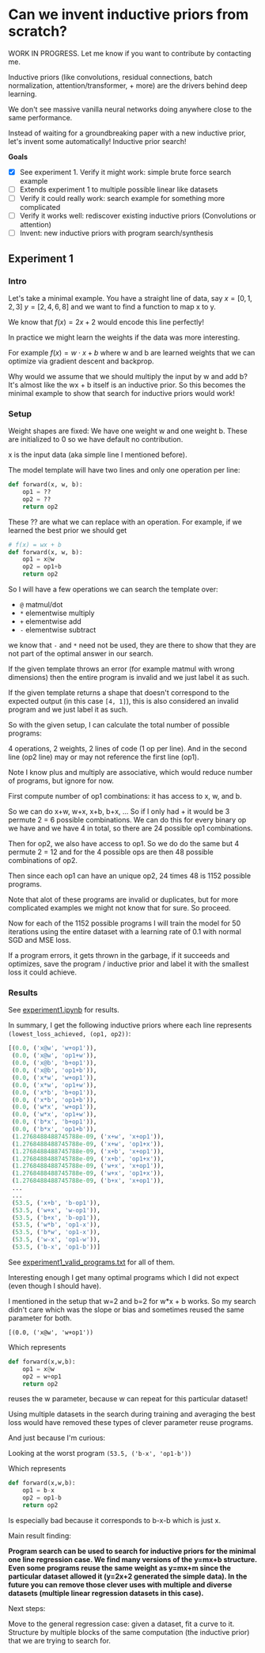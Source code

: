 # Can we invent inductive priors from scratch?

WORK IN PROGRESS. Let me know if you want to contribute by contacting me.

Inductive priors (like convolutions, residual connections, batch normalization, attention/transformer, + more) are the drivers behind deep learning. 

We don't see massive vanilla neural networks doing anywhere close to the same performance.

Instead of waiting for a groundbreaking paper with a new inductive prior, let's invent some automatically! Inductive prior search!

**Goals**

- [x] See experiment 1. Verify it might work: simple brute force search example
- [ ] Extends experiment 1 to multiple possible linear like datasets
- [ ] Verify it could really work: search example for something more complicated
- [ ] Verify it works well: rediscover existing inductive priors (Convolutions or attention)
- [ ] Invent: new inductive priors with program search/synthesis

## Experiment 1

### Intro
Let's take a minimal example. You have a straight line of data, say $x=[0,1,2,3]$ $y=[2,4,6,8]$ and we want to find a function to map x to y. 

We know that $f(x) = 2x + 2$ would encode this line perfectly! 

In practice we might learn the weights if the data was more interesting.

For example $f(x) = w \cdot x + b$ where w and b are learned weights that we can optimize via gradient descent and backprop.

Why would we assume that we should multiply the input by w and add b? It's almost like the wx + b itself is an inductive prior. So this becomes the minimal example to show that search for inductive priors would work!  

### Setup

Weight shapes are fixed: We have one weight w and one weight b. These are initialized to 0 so we have default no contribution.

x is the input data (aka simple line I mentioned before).

The model template will have two lines and only one operation per line:

```python
def forward(x, w, b):
	op1 = ??
	op2 = ??
	return op2
```

These ?? are what we can replace with an operation. For example, if we learned the best prior we should get

```python
# f(x) = wx + b
def forward(x, w, b):
	op1 = x@w
	op2 = op1+b
	return op2
```

So I will have a few operations we can search the template over: 
- `@` matmul/dot 
- `*` elementwise multiply
- `+` elementwise add
- `-` elementwise subtract

we know that `-` and `*` need not be used, they are there to show that they are not part of the optimal answer in our search.

If the given template throws an error (for example matmul with wrong dimensions) then the entire program is invalid and we just label it as such.

If the given template returns a shape that doesn't correspond to the expected output (in this case `[4, 1]`), this is also considered an invalid program and we just label it as such.

So with the given setup, I can calculate the total number of possible programs:

4 operations, 2 weights, 2 lines of code (1 op per line). And in the second line (op2 line) may or may not reference the first line (op1).

Note I know plus and multiply are associative, which would reduce number of programs, but ignore for now.


First compute number of op1 combinations: it has access to x, w, and b.

So we can do x+w, w+x, x+b, b+x, ... So if I only had + it would be 3 permute 2 = 6 possible combinations. We can do this for every binary op we have and we have 4 in total, so there are 24 possible op1 combinations. 

Then for op2, we also have access to op1. So we do do the same but 4 permute 2 = 12 and for the 4 possible ops are then 48 possible combinations of op2.

Then since each op1 can have an unique op2, 24 times 48 is 1152 possible programs.

Note that alot of these programs are invalid or duplicates, but for more complicated examples we might not know that for sure. So proceed.

Now for each of the 1152 possible programs I will train the model for 50 iterations using the entire dataset with a learning rate of 0.1 with normal SGD and MSE loss.

If a program errors, it gets thrown in the garbage, if it succeeds and optimizes, save the program / inductive prior and label it with the smallest loss it could achieve.

### Results

See [experiment1.ipynb](./experiment1.ipynb) for results. 

In summary, I get the following inductive priors where each line represents `(lowest_loss_achieved, (op1, op2))`:

```python
[(0.0, ('x@w', 'w+op1')),
 (0.0, ('x@w', 'op1+w')),
 (0.0, ('x@b', 'b+op1')),
 (0.0, ('x@b', 'op1+b')),
 (0.0, ('x*w', 'w+op1')),
 (0.0, ('x*w', 'op1+w')),
 (0.0, ('x*b', 'b+op1')),
 (0.0, ('x*b', 'op1+b')),
 (0.0, ('w*x', 'w+op1')),
 (0.0, ('w*x', 'op1+w')),
 (0.0, ('b*x', 'b+op1')),
 (0.0, ('b*x', 'op1+b')),
 (1.2768488488745788e-09, ('x+w', 'x+op1')),
 (1.2768488488745788e-09, ('x+w', 'op1+x')),
 (1.2768488488745788e-09, ('x+b', 'x+op1')),
 (1.2768488488745788e-09, ('x+b', 'op1+x')),
 (1.2768488488745788e-09, ('w+x', 'x+op1')),
 (1.2768488488745788e-09, ('w+x', 'op1+x')),
 (1.2768488488745788e-09, ('b+x', 'x+op1')),
 ...
 ...
 (53.5, ('x+b', 'b-op1')),
 (53.5, ('w+x', 'w-op1')),
 (53.5, ('b+x', 'b-op1')),
 (53.5, ('w*b', 'op1-x')),
 (53.5, ('b*w', 'op1-x')),
 (53.5, ('w-x', 'op1-w')),
 (53.5, ('b-x', 'op1-b'))]
 ```

 See [experiment1_valid_programs.txt](./experiment1_valid_programs.txt) for all of them.

Interesting enough I get many optimal programs which I did not expect (even though I should have).

I mentioned in the setup that w=2 and b=2 for w*x + b works. So my search didn't care which was the slope or bias and sometimes reused the same parameter for both.

`[(0.0, ('x@w', 'w+op1'))`

Which represents

```python
def forward(x,w,b):
	op1 = x@w
	op2 = w+op1
	return op2
```
reuses the w parameter, because w can repeat for this particular dataset!

Using multiple datasets in the search during training and averaging the best loss would have removed these types of clever parameter reuse programs.

And just because I'm curious:

Looking at the worst program `(53.5, ('b-x', 'op1-b'))`

Which represents

```python
def forward(x,w,b):
	op1 = b-x
	op2 = op1-b
	return op2
```

Is especially bad because it corresponds to b-x-b which is just x.


Main result finding:

**Program search can be used to search for inductive priors for the minimal one line regression case. We find many versions of the y=mx+b structure. Even some programs reuse the same weight as y=mx+m since the particular dataset allowed it (y=2x+2 generated the simple data). In the future you can remove those clever uses with multiple and diverse datasets (multiple linear regression datasets in this case).**

Next steps:

Move to the general regression case: given a dataset, fit a curve to it. Structure by multiple blocks of the same computation (the inductive prior) that we are trying to search for.
